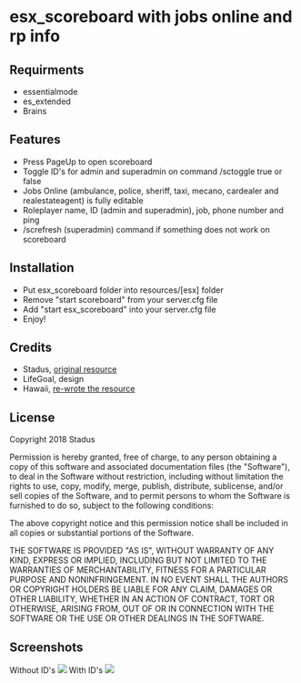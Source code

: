 <h1>esx_scoreboard with jobs online and rp info</h1>

<h2>Requirments</h2>
<ul>
  <li>essentialmode</li>
  <li>es_extended</li>
  <li>Brains</li>
</ul>

<h2>Features</h2>
<ul>
  <li>Press PageUp to open scoreboard</li>
  <li>Toggle ID's for admin and superadmin on command /sctoggle true or false</li>
  <li>Jobs Online (ambulance, police, sheriff, taxi, mecano, cardealer and realestateagent) is fully editable</li>
  <li>Roleplayer name, ID (admin and superadmin), job, phone number and ping</li>
  <li>/screfresh (superadmin) command if something does not work on scoreboard</li>
</ul>

<h2>Installation</h2>
<ul>
  <li>Put esx_scoreboard folder into resources/[esx] folder</li>
  <li>Remove "start scoreboard" from your server.cfg file</li>
  <li>Add "start esx_scoreboard" into your server.cfg file</li>
  <li>Enjoy!</li>
</ul>

<h2>Credits</h2>
<ul>
  <li>Stadus, <a href="https://forum.fivem.net/t/release-esx-custom-scoreboard-with-jobs-online/84767">original resource</a></li>
  <li>LifeGoal, design</li>
  <li>Hawaii, <a href="https://forum.fivem.net/t/release-esx-scoreboard/192860">re-wrote the resource</a></li>
</ul>

<h2>License</h2>
<p>Copyright 2018 Stadus</p>
<p>Permission is hereby granted, free of charge, to any person obtaining a copy of this software and associated documentation files (the "Software"), to deal in the Software without restriction, including without limitation the rights to use, copy, modify, merge, publish, distribute, sublicense, and/or sell copies of the Software, and to permit persons to whom the Software is furnished to do so, subject to the following conditions:</p>
<p>The above copyright notice and this permission notice shall be included in all copies or substantial portions of the Software.</p>
<p>THE SOFTWARE IS PROVIDED "AS IS", WITHOUT WARRANTY OF ANY KIND, EXPRESS OR IMPLIED, INCLUDING BUT NOT LIMITED TO THE WARRANTIES OF MERCHANTABILITY, FITNESS FOR A PARTICULAR PURPOSE AND NONINFRINGEMENT. IN NO EVENT SHALL THE AUTHORS OR COPYRIGHT HOLDERS BE LIABLE FOR ANY CLAIM, DAMAGES OR OTHER LIABILITY, WHETHER IN AN ACTION OF CONTRACT, TORT OR OTHERWISE, ARISING FROM, OUT OF OR IN CONNECTION WITH THE SOFTWARE OR THE USE OR OTHER DEALINGS IN THE SOFTWARE.</p>

<h2>Screenshots</h2>
Without ID's
<img src="https://cdn.discordapp.com/attachments/476804967571652615/556912502894755860/20190317204618_1.jpg"></img>
With ID's
<img src="https://cdn.discordapp.com/attachments/476804967571652615/556912511568576582/20190317204634_1.jpg"></img>
